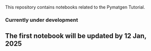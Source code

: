 This repository contains notebooks related to the Pymatgen Tutorial. 

### Currently under development ###

## The first notebook will be updated by 12 Jan, 2025
